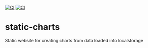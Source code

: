 [![CI](https://github.com/katscott/static-charts/actions/workflows/ci.yml/badge.svg)](https://github.com/katscott/static-charts/actions/workflows/ci.yml)
[![CI](https://github.com/katscott/static-charts/actions/workflows/deploy.yml/badge.svg)](https://github.com/katscott/static-charts/actions/workflows/deploy.yml)

# static-charts

Static website for creating charts from data loaded into localstorage
